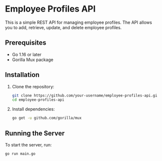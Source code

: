 # Employee Profiles API

This is a simple REST API for managing employee profiles. The API allows you to add, retrieve, update, and delete employee profiles.

## Prerequisites

- Go 1.16 or later
- Gorilla Mux package

## Installation

1. Clone the repository:
    ```sh
    git clone https://github.com/your-username/employee-profiles-api.git
    cd employee-profiles-api
    ```

2. Install dependencies:
    ```sh
    go get -u github.com/gorilla/mux
    ```

## Running the Server

To start the server, run:
```sh
go run main.go
